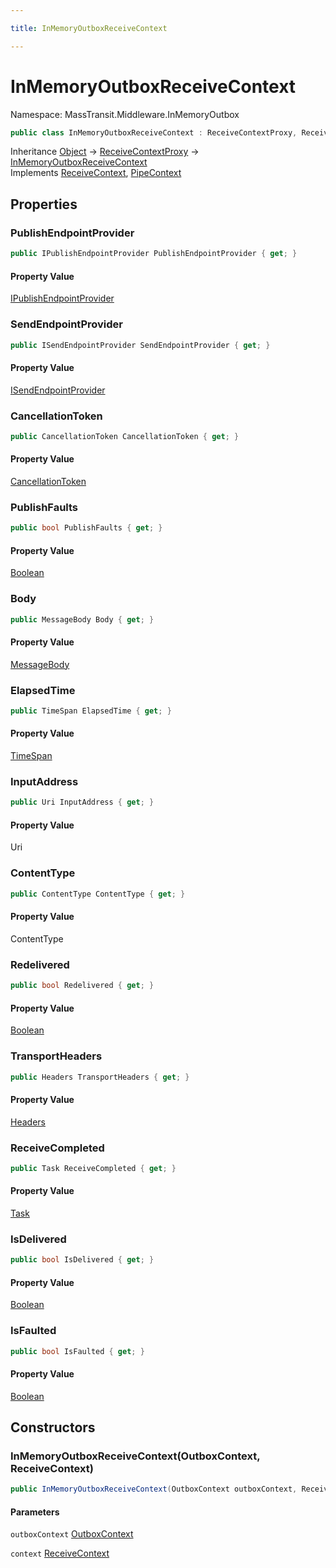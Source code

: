 ```yaml
---

title: InMemoryOutboxReceiveContext

---
```


# InMemoryOutboxReceiveContext

Namespace: MassTransit.Middleware.InMemoryOutbox

```csharp
public class InMemoryOutboxReceiveContext : ReceiveContextProxy, ReceiveContext, PipeContext
```

Inheritance [Object](https://learn.microsoft.com/en-us/dotnet/api/system.object) → [ReceiveContextProxy](../masstransit-context/receivecontextproxy) → [InMemoryOutboxReceiveContext](../masstransit-middleware-inmemoryoutbox/inmemoryoutboxreceivecontext)<br/>
Implements [ReceiveContext](../../masstransit-abstractions/masstransit/receivecontext), [PipeContext](../../masstransit-abstractions/masstransit/pipecontext)

## Properties

### **PublishEndpointProvider**

```csharp
public IPublishEndpointProvider PublishEndpointProvider { get; }
```

#### Property Value

[IPublishEndpointProvider](../../masstransit-abstractions/masstransit/ipublishendpointprovider)<br/>

### **SendEndpointProvider**

```csharp
public ISendEndpointProvider SendEndpointProvider { get; }
```

#### Property Value

[ISendEndpointProvider](../../masstransit-abstractions/masstransit/isendendpointprovider)<br/>

### **CancellationToken**

```csharp
public CancellationToken CancellationToken { get; }
```

#### Property Value

[CancellationToken](https://learn.microsoft.com/en-us/dotnet/api/system.threading.cancellationtoken)<br/>

### **PublishFaults**

```csharp
public bool PublishFaults { get; }
```

#### Property Value

[Boolean](https://learn.microsoft.com/en-us/dotnet/api/system.boolean)<br/>

### **Body**

```csharp
public MessageBody Body { get; }
```

#### Property Value

[MessageBody](../../masstransit-abstractions/masstransit/messagebody)<br/>

### **ElapsedTime**

```csharp
public TimeSpan ElapsedTime { get; }
```

#### Property Value

[TimeSpan](https://learn.microsoft.com/en-us/dotnet/api/system.timespan)<br/>

### **InputAddress**

```csharp
public Uri InputAddress { get; }
```

#### Property Value

Uri<br/>

### **ContentType**

```csharp
public ContentType ContentType { get; }
```

#### Property Value

ContentType<br/>

### **Redelivered**

```csharp
public bool Redelivered { get; }
```

#### Property Value

[Boolean](https://learn.microsoft.com/en-us/dotnet/api/system.boolean)<br/>

### **TransportHeaders**

```csharp
public Headers TransportHeaders { get; }
```

#### Property Value

[Headers](../../masstransit-abstractions/masstransit/headers)<br/>

### **ReceiveCompleted**

```csharp
public Task ReceiveCompleted { get; }
```

#### Property Value

[Task](https://learn.microsoft.com/en-us/dotnet/api/system.threading.tasks.task)<br/>

### **IsDelivered**

```csharp
public bool IsDelivered { get; }
```

#### Property Value

[Boolean](https://learn.microsoft.com/en-us/dotnet/api/system.boolean)<br/>

### **IsFaulted**

```csharp
public bool IsFaulted { get; }
```

#### Property Value

[Boolean](https://learn.microsoft.com/en-us/dotnet/api/system.boolean)<br/>

## Constructors

### **InMemoryOutboxReceiveContext(OutboxContext, ReceiveContext)**

```csharp
public InMemoryOutboxReceiveContext(OutboxContext outboxContext, ReceiveContext context)
```

#### Parameters

`outboxContext` [OutboxContext](../masstransit-middleware-inmemoryoutbox/outboxcontext)<br/>

`context` [ReceiveContext](../../masstransit-abstractions/masstransit/receivecontext)<br/>
